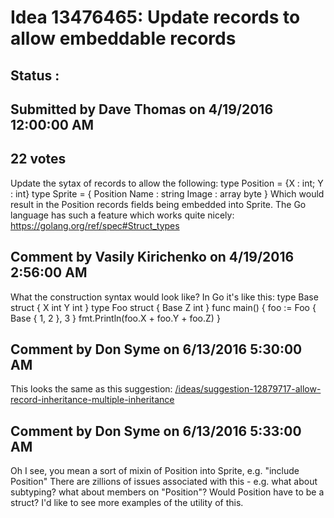 # Idea 13476465: Update records to allow embeddable records #

## Status : 

## Submitted by Dave Thomas on 4/19/2016 12:00:00 AM

## 22 votes

Update the sytax of records to allow the following:
type Position = {X : int; Y : int}
type Sprite = {
Position
Name : string
Image : array byte }
Which would result in the Position records fields being embedded into Sprite.
The Go language has such a feature which works quite nicely:
https://golang.org/ref/spec#Struct_types


## Comment by Vasily Kirichenko on 4/19/2016 2:56:00 AM

What the construction syntax would look like? In Go it's like this:
type Base struct {
X int
Y int
}
type Foo struct {
Base
Z int
}
func main() {
foo := Foo { Base { 1, 2 }, 3 }
fmt.Println(foo.X + foo.Y + foo.Z)
}

## Comment by Don Syme on 6/13/2016 5:30:00 AM

This looks the same as this suggestion: [/ideas/suggestion-12879717-allow-record-inheritance-multiple-inheritance](/ideas/suggestion-12879717-allow-record-inheritance-multiple-inheritance.md)

## Comment by Don Syme on 6/13/2016 5:33:00 AM

Oh I see, you mean a sort of mixin of Position into Sprite, e.g. "include Position"
There are zillions of issues associated with this - e.g. what about subtyping? what about members on "Position"? Would Position have to be a struct?
I'd like to see more examples of the utility of this.

